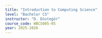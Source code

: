 ```yaml
---
title: "Introduction to Computing Science"
level: "Bachelor CS"
instructor: "D. Düstegör"
course_code: WBCS005-05
year: 2025-2026
---
```

